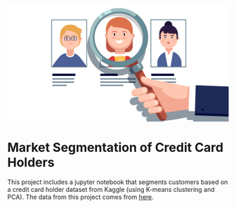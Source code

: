 ![banner_image](/images/customers.png)

# Market Segmentation of Credit Card Holders

This project includes a jupyter notebook that segments customers based on a credit card holder dataset from Kaggle (using K-means clustering and PCA). The data from this project comes from [here](https://www.kaggle.com/arjunbhasin2013/ccdata).




